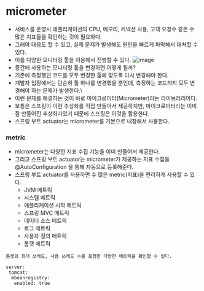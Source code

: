 # micrometer
- 서비스를 운영시 애플리케이션의 CPU, 메모리, 커넥션 사용, 고객 요청수 같은 수 많은 지표들을 확인하는 것이 필요하다.
- 그래야 대응도 할 수 있고, 실제 문제가 발생해도 원인을 빠르게 파악해서 대처할 수 있다.
- 이를 다양한 모니터링 툴을 이용해서 진행할 수 있다.
![image](https://github.com/hanuk96/TIL/assets/12428689/54f84921-5930-42e1-be16-89b62a892d62)
- 중간에 사용하는 모니터링 툴을 변경하면 어떻게 될까?
- 기존에 측정했던 코드를 모두 변경한 툴에 맞도록 다시 변경해야 한다.
- 개발자 입장에서는 단순히 툴 하나를 변경했을 뿐인데, 측정하는 코드까지 모두 변경해야 하는 문제가 발생한다.\
- 이런 문제를 해결하는 것이 바로 마이크로미터(Micrometer)라는 라이브러리이다.
- 보통은 스프링이 이런 추상화를 직접 만들어서 제공하지만, 마이크로미터라는 이미 잘 만들어진 추상화가있기 때문에 스프링은 이것을 활용한다.
- 스프링 부트 actuator는 micrometer를 기본으로 내장해서 사용한다.

### metric
- micrometer는 다양한 지표 수집 기능을 이미 만들어서 제공한다.
- 그리고 스프링 부트 actuator는 micrometer가 제공하는 지표 수집을 @AutoConfiguration 을 통해 자동으로 등록해준다.
- 스프링 부트 actuator를 사용하면 수 많은 metric(지표)을 편리하게 사용할 수 있다.
  - JVM 메트릭
  - 시스템 메트릭
  - 애플리케이션 시작 메트릭
  - 스프링 MVC 메트릭
  - 데이터 소스 메트릭
  - 로그 메트릭
  - 사용자 정의 메트릭
  - 톰캣 메트릭
```
톰캣의 최대 쓰레드, 사용 쓰레드 수를 포함한 다양한 메트릭을 확인할 수 있다.

server:
 tomcat:
  mbeanregistry:
   enabled: true
```

